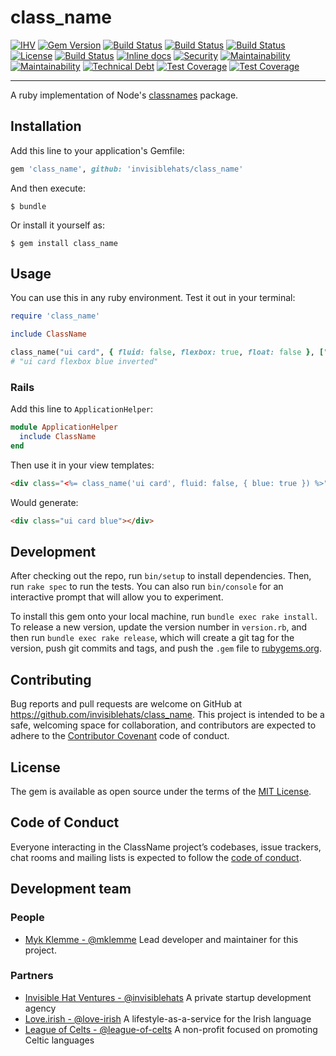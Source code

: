 # class_name 

[![IHV](https://img.shields.io/badge/member%20of-Invisible%20Hat%20Ventures-blue.svg)](https://github.com/invisiblehats)
[![Gem Version](https://badge.fury.io/rb/class_name.svg)](https://badge.fury.io/rb/class_name)
[![Build Status](https://travis-ci.com/invisiblehats/class_name.svg?branch=master)](https://travis-ci.com/invisiblehats/class_name)
[![Build Status](https://img.shields.io/github/forks/invisiblehats/class_name.svg)](https://github.com/invisiblehats/class_name)
[![Build Status](https://img.shields.io/github/stars/invisiblehats/class_name.svg)](https://github.com/invisiblehats/class_name)
[![License](https://img.shields.io/github/license/invisiblehats/class_name.svg)](https://github.com/invisiblehats/class_name)
[![Build Status](https://img.shields.io/travis/invisiblehats/class_name/master.svg)](https://travis-ci.org/invisiblehats/class_name)
[![Inline docs](http://inch-ci.org/github/invisiblehats/class_name.svg)](http://inch-ci.org/github/invisiblehats/class_name)
[![Security](https://hakiri.io/github/invisiblehats/class_name/master.svg)](https://hakiri.io/github/invisiblehats/class_name/master)
[![Maintainability](https://img.shields.io/codeclimate/maintainability/invisiblehats/class_name.svg)](https://codeclimate.com/github/invisiblehats/class_name)
[![Maintainability](https://img.shields.io/codeclimate/maintainability-percentage/invisiblehats/class_name.svg)](https://codeclimate.com/github/invisiblehats/class_name)
[![Technical Debt](https://img.shields.io/codeclimate/tech-debt/invisiblehats/class_name.svg)](https://codeclimate.com/github/invisiblehats/class_name)
[![Test Coverage](https://img.shields.io/codeclimate/coverage/github/invisiblehats/class_name.svg)](https://codeclimate.com/github/invisiblehats/class_name)
[![Test Coverage](http://img.shields.io/coveralls/invisiblehats/class_name/master.svg)](https://coveralls.io/r/invisiblehats/class_name?branch=master)

---

A ruby implementation of Node's [classnames](https://www.npmjs.com/package/classnames) package.

## Installation

Add this line to your application's Gemfile:

```ruby
gem 'class_name', github: 'invisiblehats/class_name'
```

And then execute:

    $ bundle

Or install it yourself as:

    $ gem install class_name

## Usage

You can use this in any ruby environment. Test it out in your terminal:

```ruby
require 'class_name'

include ClassName

class_name("ui card", { fluid: false, flexbox: true, float: false }, ["blue", "inverted"])
# "ui card flexbox blue inverted"
```

### Rails

Add this line to `ApplicationHelper`:
```ruby
module ApplicationHelper
  include ClassName
end
```

Then use it in your view templates:
```html
<div class="<%= class_name('ui card', fluid: false, { blue: true }) %>"></div>
```

Would generate:
```html
<div class="ui card blue"></div>
```

## Development

After checking out the repo, run `bin/setup` to install dependencies. Then, run `rake spec` to run the tests. You can also run `bin/console` for an interactive prompt that will allow you to experiment.

To install this gem onto your local machine, run `bundle exec rake install`. To release a new version, update the version number in `version.rb`, and then run `bundle exec rake release`, which will create a git tag for the version, push git commits and tags, and push the `.gem` file to [rubygems.org](https://rubygems.org).

## Contributing

Bug reports and pull requests are welcome on GitHub at https://github.com/invisiblehats/class_name. This project is intended to be a safe, welcoming space for collaboration, and contributors are expected to adhere to the [Contributor Covenant](http://contributor-covenant.org) code of conduct.

## License

The gem is available as open source under the terms of the [MIT License](https://opensource.org/licenses/MIT).

## Code of Conduct

Everyone interacting in the ClassName project’s codebases, issue trackers, chat rooms and mailing lists is expected to follow the [code of conduct](https://github.com/[USERNAME]/class_name/blob/master/CODE_OF_CONDUCT.md).

## Development team
### People
- [Myk Klemme - @mklemme](https://github.com/mklemme) Lead developer and maintainer for this project.
### Partners
- [Invisible Hat Ventures - @invisiblehats](https://github.com/invisiblehats) A private startup development agency
- [Love.irish - @love-irish](https://github.com/love-irish) A lifestyle-as-a-service for the Irish language
- [League of Celts - @league-of-celts](https://github.com/league-of-celts) A non-profit focused on promoting Celtic languages
